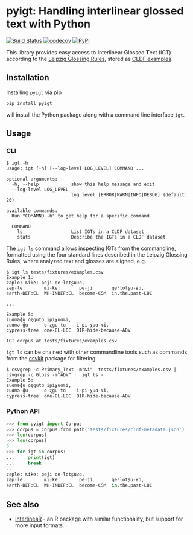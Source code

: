 # pyigt: Handling interlinear glossed text with Python

[![Build Status](https://github.com/cldf/pyigt/workflows/tests/badge.svg)](https://github.com/cldf/pyigt/actions?query=workflow%3Atests)
[![codecov](https://codecov.io/gh/cldf/pyigt/branch/master/graph/badge.svg)](https://codecov.io/gh/cldf/pyigt)
[![PyPI](https://img.shields.io/pypi/v/pyigt.svg)](https://pypi.org/project/pyigt)

This library provides easy access to **I**nterlinear **G**lossed **T**ext (IGT) according
to the [Leipzig Glossing Rules](https://www.eva.mpg.de/lingua/resources/glossing-rules.php), stored as [CLDF examples](https://github.com/cldf/cldf/tree/master/components/examples).


## Installation

Installing `pyigt` via pip

```shell script
pip install pyigt
```
will install the Python package along with a command line interface `igt`.

## Usage

### CLI

```shell script
$ igt -h
usage: igt [-h] [--log-level LOG_LEVEL] COMMAND ...

optional arguments:
  -h, --help            show this help message and exit
  --log-level LOG_LEVEL
                        log level [ERROR|WARN|INFO|DEBUG] (default: 20)

available commands:
  Run "COMAMND -h" to get help for a specific command.

  COMMAND
    ls                  List IGTs in a CLDF dataset
    stats               Describe the IGTs in a CLDF dataset

```

The `igt ls` command allows inspecting IGTs from the commandline, formatted using the
four standard lines described in the Leipzig Glossing Rules, where analyzed text and
glosses are aligned, e.g.
```shell script
$ igt ls tests/fixtures/examples.csv 
Example 1:
zəple: ȵike: peji qeʴlotʂuʁɑ,
zəp-le:       ȵi-ke:       pe-ji       qeʴlotʂu-ʁɑ,
earth-DEF:CL  WH-INDEF:CL  become-CSM  in.the.past-LOC

...

Example 5:
zuɑməɸu oʐgutɑ ipiχuɑȵi,
zuɑmə-ɸu      o-ʐgu-tɑ    i-pi-χuɑ-ȵi,
cypress-tree  one-CL-LOC  DIR-hide-because-ADV

IGT corpus at tests/fixtures/examples.csv
```

`igt ls` can be chained with other commandline tools such as commands from the 
[csvkit](https://csvkit.readthedocs.io/en/latest/) package for filtering:
```shell script
$ csvgrep -c Primary_Text -m"ȵi"  tests/fixtures/examples.csv | csvgrep -c Gloss -m"ADV" |  igt ls -
Example 5:
zuɑməɸu oʐgutɑ ipiχuɑȵi,
zuɑmə-ɸu      o-ʐgu-tɑ    i-pi-χuɑ-ȵi,
cypress-tree  one-CL-LOC  DIR-hide-because-ADV

```



### Python API

```python
>>> from pyigt import Corpus
>>> corpus = Corpus.from_path('tests/fixtures/cldf-metadata.json')
>>> len(corpus)
>>> len(corpus)
5
>>> for igt in corpus:
...     print(igt)
...     break
... 
zəple: ȵike: peji qeʴlotʂuʁɑ,
zəp-le:       ȵi-ke:       pe-ji       qeʴlotʂu-ʁɑ,
earth-DEF:CL  WH-INDEF:CL  become-CSM  in.the.past-LOC
```


## See also

- [interlineaR](https://cran.r-project.org/web/packages/interlineaR/index.html) - an R package with similar functionality, but support for more input formats.
